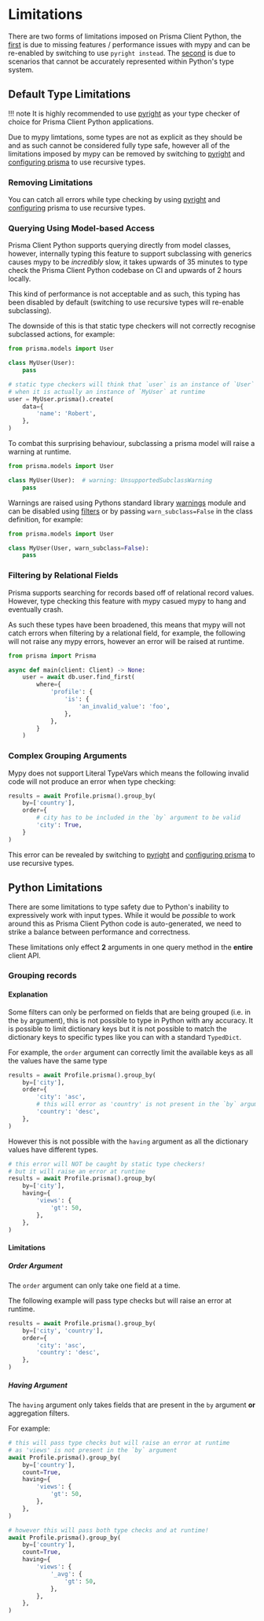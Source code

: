 # Limitations

There are two forms of limitations imposed on Prisma Client Python, the [first](#default-type-limitations) is due to missing features / performance issues with mypy and can be re-enabled by switching to use `pyright instead`. The [second](#python-limitations) is due to scenarios that cannot be accurately represented within Python's type system.

## Default Type Limitations

!!! note
    It is highly recommended to use [pyright](https://github.com/microsoft/pyright) as your type
    checker of choice for Prisma Client Python applications.

Due to mypy limtations, some types are not as explicit as they should be and as such cannot
be considered fully type safe, however all of the limitations imposed by mypy can be removed
by switching to [pyright](https://github.com/microsoft/pyright) and [configuring prisma](config.md#recursive)
to use recursive types.

### Removing Limitations

You can catch all errors while type checking by using [pyright](https://github.com/microsoft/pyright)
and [configuring](config.md#recursive) prisma to use recursive types.

### Querying Using Model-based Access

Prisma Client Python supports querying directly from model classes, however, internally typing this feature to support subclassing with generics causes mypy to be *incredibly* slow, it takes upwards of 35 minutes to type check the Prisma Client Python codebase on CI and upwards of 2 hours locally.

This kind of performance is not acceptable and as such, this typing has been disabled by default (switching to use recursive types will re-enable subclassing).

The downside of this is that static type checkers will not correctly recognise subclassed actions, for example:

```py
from prisma.models import User

class MyUser(User):
    pass

# static type checkers will think that `user` is an instance of `User`
# when it is actually an instance of `MyUser` at runtime
user = MyUser.prisma().create(
    data={
        'name': 'Robert',
    },
)
```

To combat this surprising behaviour, subclassing a prisma model will raise a warning at runtime.

```py
from prisma.models import User

class MyUser(User):  # warning: UnsupportedSubclassWarning
    pass
```

Warnings are raised using Pythons standard library [warnings](https://docs.python.org/3/library/warnings.html) module and can be disabled using [filters](https://docs.python.org/3/library/warnings.html#temporarily-suppressing-warnings) or by passing `warn_subclass=False` in the class definition, for example:

```py
from prisma.models import User

class MyUser(User, warn_subclass=False):
    pass
```

### Filtering by Relational Fields

Prisma supports searching for records based off of relational record values.
However, type checking this feature with mypy casued mypy to hang and eventually crash.

As such these types have been broadened, this means that mypy will not catch errors when
filtering by a relational field, for example, the following will not raise any mypy errors,
however an error will be raised at runtime.

```py
from prisma import Prisma

async def main(client: Client) -> None:
    user = await db.user.find_first(
        where={
            'profile': {
                'is': {
                    'an_invalid_value': 'foo',
                },
            },
        }
    )
```

### Complex Grouping Arguments

Mypy does not support Literal TypeVars which means the following invalid code will not produce an error when type checking:

```py
results = await Profile.prisma().group_by(
    by=['country'],
    order={
        # city has to be included in the `by` argument to be valid
        'city': True,
    }
)
```

This error can be revealed by switching to [pyright](https://github.com/microsoft/pyright) and [configuring prisma](config.md#recursive)
to use recursive types.

## Python Limitations

There are some limitations to type safety due to Python's inability to expressively work with input types. While it would be *possible* to work around this as Prisma Client Python code is auto-generated, we need to strike a balance between performance and correctness.

These limitations only effect **2** arguments in one query method in the **entire** client API.

### Grouping records

#### Explanation

Some filters can only be performed on fields that are being grouped (i.e. in the `by` argument), this is not possible to type in Python with any accuracy. It is possible to limit dictionary keys but it is not possible to match the dictionary keys to specific types like you can with a standard `TypedDict`.

For example, the `order` argument can correctly limit the available keys as all the values have the same type

```py
results = await Profile.prisma().group_by(
    by=['city'],
    order={
        'city': 'asc',
        # this will error as 'country' is not present in the `by` argument
        'country': 'desc',
    },
)
```

However this is not possible with the `having` argument as all the dictionary values have different types.

```py
# this error will NOT be caught by static type checkers!
# but it will raise an error at runtime
results = await Profile.prisma().group_by(
    by=['city'],
    having={
        'views': {
            'gt': 50,
        },
    },
)
```

#### Limitations

##### Order Argument

The `order` argument can only take one field at a time.

The following example will pass type checks but will raise an error at runtime.

```py
results = await Profile.prisma().group_by(
    by=['city', 'country'],
    order={
        'city': 'asc',
        'country': 'desc',
    },
)
```

##### Having Argument

The `having` argument only takes fields that are present in the `by` argument **or** aggregation filters.

For example:

```py
# this will pass type checks but will raise an error at runtime
# as 'views' is not present in the `by` argument
await Profile.prisma().group_by(
    by=['country'],
    count=True,
    having={
        'views': {
            'gt': 50,
        },
    },
)

# however this will pass both type checks and at runtime!
await Profile.prisma().group_by(
    by=['country'],
    count=True,
    having={
        'views': {
            '_avg': {
                'gt': 50,
            },
        },
    },
)
```
